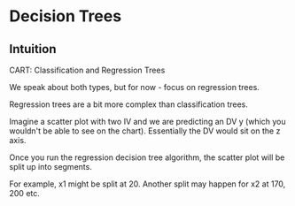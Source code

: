 # Decision Trees

## Intuition

CART: Classification and Regression Trees

We speak about both types, but for now - focus on regression trees.

Regression trees are a bit more complex than classification trees.

Imagine a scatter plot with two IV and we are predicting an DV y (which you wouldn't be able to see on the chart). Essentially the DV would sit on the z axis.

Once you run the regression decision tree algorithm, the scatter plot will be split up into segments.

For example, x1 might be split at 20. Another split may happen for x2 at 170, 200 etc.
